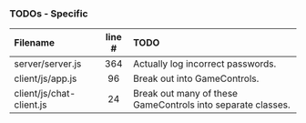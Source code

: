 ### TODOs - Specific
| Filename | line # | TODO
|:------|:------:|:------
| server/server.js | 364 | Actually log incorrect passwords.
| client/js/app.js | 96 | Break out into GameControls.
| client/js/chat-client.js | 24 | Break out many of these GameControls into separate classes.
